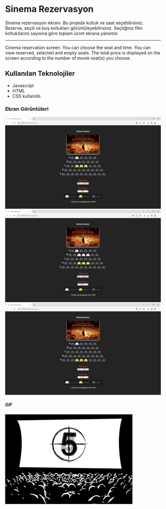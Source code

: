 <h1> Sinema Rezervasyon </h1>

Sinema rezervasyon ekranı.
Bu projede koltuk ve saat seçebilirsiniz.
Rezerve, seçili ve boş koltukları görüntüleyebilirsiniz. 
Seçtiğiniz film koltuk(ların) sayısına göre toplam ücret ekrana yansıtılır.

-------------------------------

Cinema reservation screen.
You can choose the seat and time.
You can view reserved, selected and empty seats.
The total price is displayed on the screen according to the number of movie seat(s) you choose.

<h2> Kullanılan Teknolojiler </h2>

- Javascript
- HTML 
- CSS kullanıldı.

<h3> Ekran Görüntüleri </h3>

![](images/screen1.png)
![](images/screen2.png)
![](images/screen3.png)

<h5> GIF </h5>

![](images/cinema.gif)
